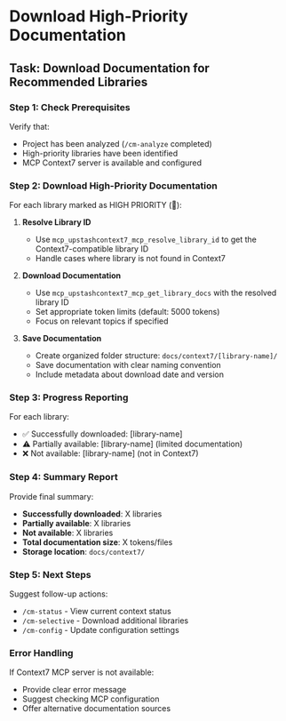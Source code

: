 # Download High-Priority Documentation

## Task: Download Documentation for Recommended Libraries

### Step 1: Check Prerequisites
Verify that:
- Project has been analyzed (`/cm-analyze` completed)
- High-priority libraries have been identified
- MCP Context7 server is available and configured

### Step 2: Download High-Priority Documentation
For each library marked as HIGH PRIORITY (🔴):

1. **Resolve Library ID**
   - Use `mcp_upstashcontext7_mcp_resolve_library_id` to get the Context7-compatible library ID
   - Handle cases where library is not found in Context7

2. **Download Documentation**
   - Use `mcp_upstashcontext7_mcp_get_library_docs` with the resolved library ID
   - Set appropriate token limits (default: 5000 tokens)
   - Focus on relevant topics if specified

3. **Save Documentation**
   - Create organized folder structure: `docs/context7/[library-name]/`
   - Save documentation with clear naming convention
   - Include metadata about download date and version

### Step 3: Progress Reporting
For each library:
- ✅ Successfully downloaded: [library-name]
- ⚠️ Partially available: [library-name] (limited documentation)
- ❌ Not available: [library-name] (not in Context7)

### Step 4: Summary Report
Provide final summary:
- **Successfully downloaded**: X libraries
- **Partially available**: X libraries  
- **Not available**: X libraries
- **Total documentation size**: X tokens/files
- **Storage location**: `docs/context7/`

### Step 5: Next Steps
Suggest follow-up actions:
- `/cm-status` - View current context status
- `/cm-selective` - Download additional libraries
- `/cm-config` - Update configuration settings

### Error Handling
If Context7 MCP server is not available:
- Provide clear error message
- Suggest checking MCP configuration
- Offer alternative documentation sources
